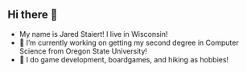 ## Hi there 👋

- My name is Jared Staiert! I live in Wisconsin!
- 🔭 I’m currently working on getting my second degree in Computer Science from Oregon State University!
- 🌱 I do game development, boardgames, and hiking as hobbies!

